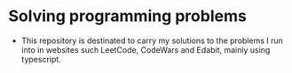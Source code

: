# Solving programming problems

-  This repository is destinated to carry my solutions to the problems I run into in websites such LeetCode, CodeWars and Edabit, mainly using typescript.
